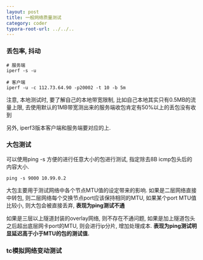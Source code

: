 ```yaml
---
layout: post
title: 一般网络质量测试
category: coder
typora-root-url: ../../..
---
```


### 丢包率, 抖动

```shell
# 服务端
iperf -s -u

# 客户端
iperf -u -c 112.73.64.90 -p20002 -t 10 -b 5m
```



注意, 本地测试时, 要了解自己的本地带宽限制, 比如自己本地其实只有0.5MB的流量上限, 去使用默认的1MB带宽测出来的服务端收包肯定有50%以上的丢包没有收到

另外, iperf3版本客户端和服务端要对应的上.

### 大包测试

可以使用ping -s 方便的进行任意大小的包进行测试, 指定除去8B icmp包头后的内容大小.

```shell
ping -s 9000 10.99.0.2
```

大包主要用于测试网络中各个节点MTU值的设定带来的影响. 如果是二层网络直接中转包, 则二层网络每个交换节点port应该保持相同的MTU, 如果某个port MTU值比较小, 则大包会被直接丢弃, **表现为ping测试不通**

如果是三层以上隧道封装的overlay网络, 则不存在不通问题, 如果是加上隧道包头之后超出底层网卡port的MTU, 则会进行ip分片, 增加处理成本. **表现为ping测试明显延迟高于小于MTU的包的测试值.**



### tc模拟网络变动测试

